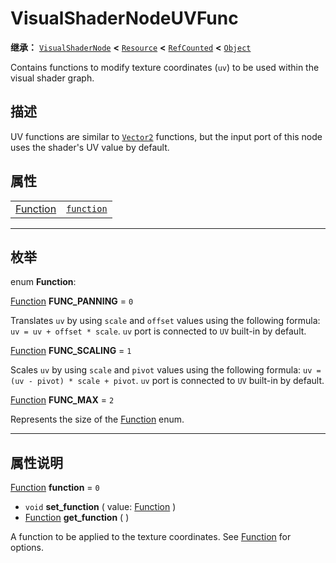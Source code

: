 <!-- ⚠ 请勿编辑本文件 ⚠ -->
<!-- 本文档使用脚本从 WeDot 引擎源码仓库生成。 -->
<!-- 生成脚本：https://github.com/WeDot-Engine/WeDot/tree/4.3/doc/tools/make_md.py； -->
<!-- 原文件：https://github.com/WeDot-Engine/WeDot/tree/4.3/doc/classes/VisualShaderNodeUVFunc.xml。 -->

<div id="_class_visualshadernodeuvfunc"></div>

# VisualShaderNodeUVFunc

**继承：** [`VisualShaderNode`](class_visualshadernode.md) **<** [`Resource`](class_resource.md) **<** [`RefCounted`](class_refcounted.md) **<** [`Object`](class_object.md)

Contains functions to modify texture coordinates (`uv`) to be used within the visual shader graph.

## 描述

UV functions are similar to [`Vector2`](class_vector2.md) functions, but the input port of this node uses the shader's UV value by default.

## 属性

|||
|:-:|:--|
| [Function](#enum_visualshadernodeuvfunc_function) | [`function`](class_visualshadernodeuvfunc.md#class_visualshadernodeuvfunc_property_function) | ``0`` |

<!-- rst-class:: classref-section-separator -->

---

## 枚举

<div id="_class_enum_visualshadernodeuvfunc_function"></div>

enum **Function**: <div id="enum_visualshadernodeuvfunc_function"></div>

<div id="_class_visualshadernodeuvfunc_constant_func_panning"></div>

[Function](#enum_visualshadernodeuvfunc_function) **FUNC_PANNING** = ``0``

Translates `uv` by using `scale` and `offset` values using the following formula: `uv = uv + offset * scale`. `uv` port is connected to `UV` built-in by default.

<div id="_class_visualshadernodeuvfunc_constant_func_scaling"></div>

[Function](#enum_visualshadernodeuvfunc_function) **FUNC_SCALING** = ``1``

Scales `uv` by using `scale` and `pivot` values using the following formula: `uv = (uv - pivot) * scale + pivot`. `uv` port is connected to `UV` built-in by default.

<div id="_class_visualshadernodeuvfunc_constant_func_max"></div>

[Function](#enum_visualshadernodeuvfunc_function) **FUNC_MAX** = ``2``

Represents the size of the [Function](#enum_visualshadernodeuvfunc_function) enum.

<!-- rst-class:: classref-section-separator -->

---

## 属性说明

<div id="_class_visualshadernodeuvfunc_property_function"></div>

[Function](#enum_visualshadernodeuvfunc_function) **function** = ``0`` <div id="class_visualshadernodeuvfunc_property_function"></div>

- `void` **set_function** ( value: [Function](#enum_visualshadernodeuvfunc_function) )
- [Function](#enum_visualshadernodeuvfunc_function) **get_function** ( )

A function to be applied to the texture coordinates. See [Function](#enum_visualshadernodeuvfunc_function) for options.

[^virtual]: 本方法通常需要用户覆盖才能生效。
[^const]: 本方法无副作用，不会修改该实例的任何成员变量。
[^vararg]: 本方法除了能接受在此处描述的参数外，还能够继续接受任意数量的参数。
[^constructor]: 本方法用于构造某个类型。
[^static]: 调用本方法无需实例，可直接使用类名进行调用。
[^operator]: 本方法描述的是使用本类型作为左操作数的有效运算符。
[^bitfield]: 这个值是由下列位标志构成位掩码的整数。
[^void]: 无返回值。
